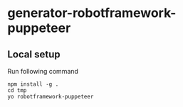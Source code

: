 # generator-robotframework-puppeteer

## Local setup
Run following command

    npm install -g .
    cd tmp
    yo robotframework-puppeteer
